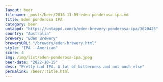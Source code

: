 ```yaml
---
layout: beer
filename: _posts/beer/2016-11-09-eden-ponderosa-ipa.md
title: Eden ponderosa IPA
category: beer
untappd: "https://untappd.com/b/eden-brewery-ponderosa-ipa/3620425"
country: "Australia"
brewery: "Eden Brewery"
breweryURL: "/brewery/eden-brewery.html"
style: "IPA - American"
score: 4
img: /img/list/eden-ponderosa-ipa.jpeg
beer-date: "2022-10-15"
desc: "Pretty bad IPA. A lot of bitterness and not much else"
permalink: /beer/:title.html
---
```

